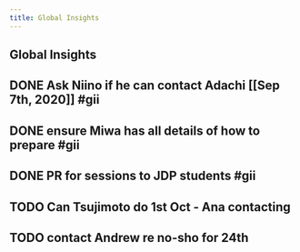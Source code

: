 ```yaml
---
title: Global Insights
---
```

## Global Insights
## DONE Ask Niino if he can contact Adachi [[Sep 7th, 2020]] #gii
## DONE ensure Miwa has all details of how to prepare #gii
## DONE PR for sessions to JDP students #gii
## TODO Can Tsujimoto do 1st Oct - Ana contacting
## TODO contact Andrew re no-sho for 24th
##
